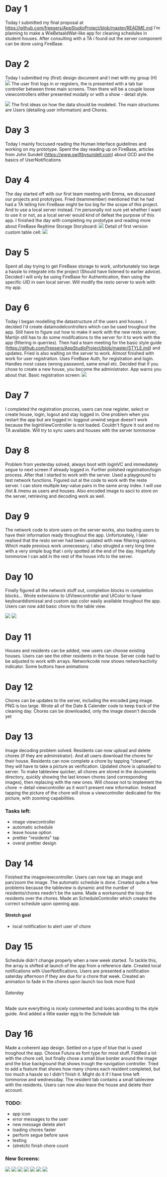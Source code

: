 # Day 1
Today I submitted my final proposal at https://github.com/freesers/AppStudioProject/blob/master/README.md
I'm planning to make a WieBetaaldWat-like app for cleaning schedules in student houses. After consulting with a TA i found out the server component can be done using FireBase. 

# Day 2
Today I submitted my (first) design document and I met with my group (H) 
![](doc/UISketches.png)
The user first logs in or registers, the is presented with a tab bar controller between three main screens. Then there will be a couple loose viewcontrollers either presented modally or with a show - detail style. 

![](doc/UtilityModels.png)
The first ideas on how the data should be modeled. The main structures are Users (detailing user information) and Chores.

# Day 3
Today I mainly foccused reading the Human Interface guidelines and working on my prototype. Spent the day reading up on FireBase, articles from John Sundell (https://www.swiftbysundell.com) about GCD and the basics of UserNotifications

# Day 4
The day started off with our first team meeting with Emma, we discussed our projects and prototypes. Fried (teammember) mentioned that he had had a TA telling him FireBase might be too big for the scope of this project. And to use a local server instead. I'm personally not sure yet whether I want to use it or not, as a local server would kind of defeat the purpose of this app. I finished the day with completing my prototype and reading more about FireBase Realtime Storage
Storyboard:
![](doc/Prototype10:01.png)
Detail of first version custom table cell:
![](doc/ChoreTableCellV1.png)

# Day 5
Spent all day trying to get FireBase storage to work, unfortunately too large a hassle to integrate into the project (Should have listened to earlier advice). Decided I will only be using FireBase for Authentication, then using the specific UID in own local server. Will modify the resto server to work with my app.

# Day 6
Today I began modelling the datastructure of the users and houses. I decided I'd create datamodelcontrollers which can be used troughout the app. Still have to figure out how to make it work with the new resto server, Martijn still has to do some modifcations to the server for it to work with the app (filtering in querries). 
Then had a team meeting for the basic style guide (https://github.com/freesers/AppStudioProject/blob/master/STYLE.md) and updates. Fried is also waiting on the server to work.
Almost finished with work for user registration. Uses FireBase Auth, for registration and login. Handles most cases (wrong password, same email etc. Decided that if you chose to create a new house, you become the administrator. App warns you about that. 
Basic registration screen:
![](doc/RegistrationScreen14jan.png)

# Day 7
I completed the registration procces, users can now register, select or create house, login, logout and stay logged in. One problem when you restart the app but are logged in: loggout unwind segue doesn't work because the loginViewController is not loaded. Couldn't figure it out and no TA available.
Will try to sync users and houses with the server tommorow

# Day 8 
Problem from yesterday solved, always boot with loginVC and immediately segue to next screen if already logged in. Further polished registration/login process. After that I started to work with the server. Used a playground to test network functions. Figured out al the code to work with the reste server. I can store multiple key-value pairs in the same array index. 
I will use /list & /menu as users and houses. Also encoded image to ascii to store on the server, retrieving and decoding work as well.

# Day 9
The network code to store users on the server works, also loading users to have their information ready throughout the app. Unfortunately, I later realised that the resto server had been updated with new filtering options. Which made previous work unnecessary, I also strugled a very long time with a very simple bug that i only spotted at the end of the day. Hopefully tommorow I can add in the rest of the house info to the server.

# Day 10
Finally figured all the network stuff out, completion blocks in completion blocks... Wrote extensions to UIViewcontroller and UIColor to have keyboarddismissal and custom app color easily available troughout the app. Users can now add basic chore to the table view.

![](doc/addChore.png)
![](doc/launchScreen.png)

# Day 11
Houses and residents can be added, new users can choose existing houses. Users can see the other residents in the house. 
Server code had to be adjusted to work with arrays. Networkcode now shows networkactivity indicator. Some buttons have animations

# Day 12
Chores can be updates to the server, including the encoded jpeg image. PNG is too large. Wrote all of the Date & Calender code to keep track of the cleaning day. Chores can be downloaded, only the image doesn't decode yet

# Day 13
Image decoding problem solved. Residents can now upload and delete chores (if they are administrator). And all users download the chores for their house. Residents can now complete a chore by tapping "cleaned", they will have to take a picture as verification. Updated chore is uploaded to server. 
To make tableview quicker; all chores are stored in the documents directory, quickly showing the last known chores (and corresponding images), then replacing with the new ones. Will choose not to implement the chore -> detail viewcontroller as it won't present new information. Instead tapping the picture of the chore will show a viewcontroller dedicated for the picture, with zooming capabilities. 
### Tasks left: 
* image viewcontroller
* automatic schedule
* leave house option
* prettier "residents" tap
* overal prettier design

# Day 14
Finished the imageviewcontroller. Users can now tap an image and pan/zoom the image. The automatic schedule is done. Created quite a few problems because the tableview is dynamic and the number of residents/chores needn't be the same. Made a workaround the loop the residents over the chores. Made an ScheduleController which creates the correct schedule upon opening app.
#### Stretch goal
* local notification to alert user of chore

# Day 15
Schedule didn't change properly when a new week started. To tackle this, the array is shifted at launch of the app from a reference date. Created local notifications with UserNotifications. Users are presented a notification saterday afternoon if they are due for a chore that week. Created an animation to fade in the chores upon launch too look more fluid

###### Saterday
Made sure everything is nicely commented and looks acording to the style guide. And added a little easter egg to the Schedule tab

# Day 16
Made a coherent app design. Settled on a type of blue that is used troughout the app. Choose Futura as font type for most stuff. Fiddled a lot with the chore cell, but finally chose a small blue border around the image and the blue background that shows trough the navigation controller. Tried to add a feature that shows how many chores each resident completed, but too much a hassle so I didn't finish it. Might do it if I have time left tommorow and wednessday.
The resident tab contains a small tableview with the residents. Users can now also leave the house and delete their account.
### TODO:
* app icon
* error messages to the user
* new message delete alert
* loading chores faster
* perform segue before save
* testing
* (stretch) finish chore count

### New Screens:
![](doc/signIn.PNG)
![](doc/register.PNG)
![](doc/chores.PNG)
![](doc/addChore.PNG)
![](doc/schedule.PNG)
![](doc/residentScreen.PNG)
![](doc/delete.PNG)


